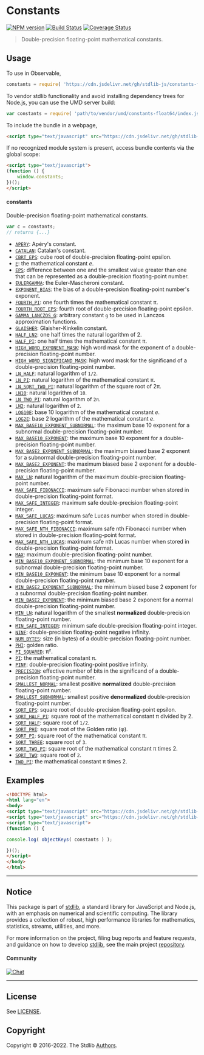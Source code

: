<!--

@license Apache-2.0

Copyright (c) 2021 The Stdlib Authors.

Licensed under the Apache License, Version 2.0 (the "License");
you may not use this file except in compliance with the License.
You may obtain a copy of the License at

   http://www.apache.org/licenses/LICENSE-2.0

Unless required by applicable law or agreed to in writing, software
distributed under the License is distributed on an "AS IS" BASIS,
WITHOUT WARRANTIES OR CONDITIONS OF ANY KIND, either express or implied.
See the License for the specific language governing permissions and
limitations under the License.

-->

# Constants

[![NPM version][npm-image]][npm-url] [![Build Status][test-image]][test-url] [![Coverage Status][coverage-image]][coverage-url] <!-- [![dependencies][dependencies-image]][dependencies-url] -->

> Double-precision floating-point mathematical constants.



<section class="usage">

## Usage

To use in Observable,

```javascript
constants = require( 'https://cdn.jsdelivr.net/gh/stdlib-js/constants-float64@v0.0.8-umd/browser.js' )
```

To vendor stdlib functionality and avoid installing dependency trees for Node.js, you can use the UMD server build:

```javascript
var constants = require( 'path/to/vendor/umd/constants-float64/index.js' )
```

To include the bundle in a webpage,

```html
<script type="text/javascript" src="https://cdn.jsdelivr.net/gh/stdlib-js/constants-float64@v0.0.8-umd/browser.js"></script>
```

If no recognized module system is present, access bundle contents via the global scope:

```html
<script type="text/javascript">
(function () {
    window.constants;
})();
</script>
```

#### constants

Double-precision floating-point mathematical constants.

```javascript
var c = constants;
// returns {...}
```

<!-- <toc pattern="*" > -->

<div class="namespace-toc">

-   <span class="signature">[`APERY`][@stdlib/constants/float64/apery]</span><span class="delimiter">: </span><span class="description">Apéry's constant.</span>
-   <span class="signature">[`CATALAN`][@stdlib/constants/float64/catalan]</span><span class="delimiter">: </span><span class="description">Catalan's constant.</span>
-   <span class="signature">[`CBRT_EPS`][@stdlib/constants/float64/cbrt-eps]</span><span class="delimiter">: </span><span class="description">cube root of double-precision floating-point epsilon.</span>
-   <span class="signature">[`E`][@stdlib/constants/float64/e]</span><span class="delimiter">: </span><span class="description">the mathematical constant _e_.</span>
-   <span class="signature">[`EPS`][@stdlib/constants/float64/eps]</span><span class="delimiter">: </span><span class="description">difference between one and the smallest value greater than one that can be represented as a double-precision floating-point number.</span>
-   <span class="signature">[`EULERGAMMA`][@stdlib/constants/float64/eulergamma]</span><span class="delimiter">: </span><span class="description">the Euler-Mascheroni constant.</span>
-   <span class="signature">[`EXPONENT_BIAS`][@stdlib/constants/float64/exponent-bias]</span><span class="delimiter">: </span><span class="description">the bias of a double-precision floating-point number's exponent.</span>
-   <span class="signature">[`FOURTH_PI`][@stdlib/constants/float64/fourth-pi]</span><span class="delimiter">: </span><span class="description">one fourth times the mathematical constant π.</span>
-   <span class="signature">[`FOURTH_ROOT_EPS`][@stdlib/constants/float64/fourth-root-eps]</span><span class="delimiter">: </span><span class="description">fourth root of double-precision floating-point epsilon.</span>
-   <span class="signature">[`GAMMA_LANCZOS_G`][@stdlib/constants/float64/gamma-lanczos-g]</span><span class="delimiter">: </span><span class="description">arbitrary constant `g` to be used in Lanczos approximation functions.</span>
-   <span class="signature">[`GLAISHER`][@stdlib/constants/float64/glaisher-kinkelin]</span><span class="delimiter">: </span><span class="description">Glaisher-Kinkelin constant.</span>
-   <span class="signature">[`HALF_LN2`][@stdlib/constants/float64/half-ln-two]</span><span class="delimiter">: </span><span class="description">one half times the natural logarithm of 2.</span>
-   <span class="signature">[`HALF_PI`][@stdlib/constants/float64/half-pi]</span><span class="delimiter">: </span><span class="description">one half times the mathematical constant π.</span>
-   <span class="signature">[`HIGH_WORD_EXPONENT_MASK`][@stdlib/constants/float64/high-word-exponent-mask]</span><span class="delimiter">: </span><span class="description">high word mask for the exponent of a double-precision floating-point number.</span>
-   <span class="signature">[`HIGH_WORD_SIGNIFICAND_MASK`][@stdlib/constants/float64/high-word-significand-mask]</span><span class="delimiter">: </span><span class="description">high word mask for the significand of a double-precision floating-point number.</span>
-   <span class="signature">[`LN_HALF`][@stdlib/constants/float64/ln-half]</span><span class="delimiter">: </span><span class="description">natural logarithm of `1/2`.</span>
-   <span class="signature">[`LN_PI`][@stdlib/constants/float64/ln-pi]</span><span class="delimiter">: </span><span class="description">natural logarithm of the mathematical constant π.</span>
-   <span class="signature">[`LN_SQRT_TWO_PI`][@stdlib/constants/float64/ln-sqrt-two-pi]</span><span class="delimiter">: </span><span class="description">natural logarithm of the square root of 2π.</span>
-   <span class="signature">[`LN10`][@stdlib/constants/float64/ln-ten]</span><span class="delimiter">: </span><span class="description">natural logarithm of `10`.</span>
-   <span class="signature">[`LN_TWO_PI`][@stdlib/constants/float64/ln-two-pi]</span><span class="delimiter">: </span><span class="description">natural logarithm of `2π`.</span>
-   <span class="signature">[`LN2`][@stdlib/constants/float64/ln-two]</span><span class="delimiter">: </span><span class="description">natural logarithm of `2`.</span>
-   <span class="signature">[`LOG10E`][@stdlib/constants/float64/log10-e]</span><span class="delimiter">: </span><span class="description">base 10 logarithm of the mathematical constant _e_.</span>
-   <span class="signature">[`LOG2E`][@stdlib/constants/float64/log2-e]</span><span class="delimiter">: </span><span class="description">base 2 logarithm of the mathematical constant _e_.</span>
-   <span class="signature">[`MAX_BASE10_EXPONENT_SUBNORMAL`][@stdlib/constants/float64/max-base10-exponent-subnormal]</span><span class="delimiter">: </span><span class="description">the maximum base 10 exponent for a subnormal double-precision floating-point number.</span>
-   <span class="signature">[`MAX_BASE10_EXPONENT`][@stdlib/constants/float64/max-base10-exponent]</span><span class="delimiter">: </span><span class="description">the maximum base 10 exponent for a double-precision floating-point number.</span>
-   <span class="signature">[`MAX_BASE2_EXPONENT_SUBNORMAL`][@stdlib/constants/float64/max-base2-exponent-subnormal]</span><span class="delimiter">: </span><span class="description">the maximum biased base 2 exponent for a subnormal double-precision floating-point number.</span>
-   <span class="signature">[`MAX_BASE2_EXPONENT`][@stdlib/constants/float64/max-base2-exponent]</span><span class="delimiter">: </span><span class="description">the maximum biased base 2 exponent for a double-precision floating-point number.</span>
-   <span class="signature">[`MAX_LN`][@stdlib/constants/float64/max-ln]</span><span class="delimiter">: </span><span class="description">natural logarithm of the maximum double-precision floating-point number.</span>
-   <span class="signature">[`MAX_SAFE_FIBONACCI`][@stdlib/constants/float64/max-safe-fibonacci]</span><span class="delimiter">: </span><span class="description">maximum safe Fibonacci number when stored in double-precision floating-point format.</span>
-   <span class="signature">[`MAX_SAFE_INTEGER`][@stdlib/constants/float64/max-safe-integer]</span><span class="delimiter">: </span><span class="description">maximum safe double-precision floating-point integer.</span>
-   <span class="signature">[`MAX_SAFE_LUCAS`][@stdlib/constants/float64/max-safe-lucas]</span><span class="delimiter">: </span><span class="description">maximum safe Lucas number when stored in double-precision floating-point format.</span>
-   <span class="signature">[`MAX_SAFE_NTH_FIBONACCI`][@stdlib/constants/float64/max-safe-nth-fibonacci]</span><span class="delimiter">: </span><span class="description">maximum safe nth Fibonacci number when stored in double-precision floating-point format.</span>
-   <span class="signature">[`MAX_SAFE_NTH_LUCAS`][@stdlib/constants/float64/max-safe-nth-lucas]</span><span class="delimiter">: </span><span class="description">maximum safe nth Lucas number when stored in double-precision floating-point format.</span>
-   <span class="signature">[`MAX`][@stdlib/constants/float64/max]</span><span class="delimiter">: </span><span class="description">maximum double-precision floating-point number.</span>
-   <span class="signature">[`MIN_BASE10_EXPONENT_SUBNORMAL`][@stdlib/constants/float64/min-base10-exponent-subnormal]</span><span class="delimiter">: </span><span class="description">the minimum base 10 exponent for a subnormal double-precision floating-point number.</span>
-   <span class="signature">[`MIN_BASE10_EXPONENT`][@stdlib/constants/float64/min-base10-exponent]</span><span class="delimiter">: </span><span class="description">the minimum base 10 exponent for a normal double-precision floating-point number.</span>
-   <span class="signature">[`MIN_BASE2_EXPONENT_SUBNORMAL`][@stdlib/constants/float64/min-base2-exponent-subnormal]</span><span class="delimiter">: </span><span class="description">the minimum biased base 2 exponent for a subnormal double-precision floating-point number.</span>
-   <span class="signature">[`MIN_BASE2_EXPONENT`][@stdlib/constants/float64/min-base2-exponent]</span><span class="delimiter">: </span><span class="description">the minimum biased base 2 exponent for a normal double-precision floating-point number.</span>
-   <span class="signature">[`MIN_LN`][@stdlib/constants/float64/min-ln]</span><span class="delimiter">: </span><span class="description">natural logarithm of the smallest **normalized** double-precision floating-point number.</span>
-   <span class="signature">[`MIN_SAFE_INTEGER`][@stdlib/constants/float64/min-safe-integer]</span><span class="delimiter">: </span><span class="description">minimum safe double-precision floating-point integer.</span>
-   <span class="signature">[`NINF`][@stdlib/constants/float64/ninf]</span><span class="delimiter">: </span><span class="description">double-precision floating-point negative infinity.</span>
-   <span class="signature">[`NUM_BYTES`][@stdlib/constants/float64/num-bytes]</span><span class="delimiter">: </span><span class="description">size (in bytes) of a double-precision floating-point number.</span>
-   <span class="signature">[`PHI`][@stdlib/constants/float64/phi]</span><span class="delimiter">: </span><span class="description">golden ratio.</span>
-   <span class="signature">[`PI_SQUARED`][@stdlib/constants/float64/pi-squared]</span><span class="delimiter">: </span><span class="description">π².</span>
-   <span class="signature">[`PI`][@stdlib/constants/float64/pi]</span><span class="delimiter">: </span><span class="description">the mathematical constant π.</span>
-   <span class="signature">[`PINF`][@stdlib/constants/float64/pinf]</span><span class="delimiter">: </span><span class="description">double-precision floating-point positive infinity.</span>
-   <span class="signature">[`PRECISION`][@stdlib/constants/float64/precision]</span><span class="delimiter">: </span><span class="description">effective number of bits in the significand of a double-precision floating-point number.</span>
-   <span class="signature">[`SMALLEST_NORMAL`][@stdlib/constants/float64/smallest-normal]</span><span class="delimiter">: </span><span class="description">smallest positive **normalized** double-precision floating-point number.</span>
-   <span class="signature">[`SMALLEST_SUBNORMAL`][@stdlib/constants/float64/smallest-subnormal]</span><span class="delimiter">: </span><span class="description">smallest positive **denormalized** double-precision floating-point number.</span>
-   <span class="signature">[`SQRT_EPS`][@stdlib/constants/float64/sqrt-eps]</span><span class="delimiter">: </span><span class="description">square root of double-precision floating-point epsilon.</span>
-   <span class="signature">[`SQRT_HALF_PI`][@stdlib/constants/float64/sqrt-half-pi]</span><span class="delimiter">: </span><span class="description">square root of the mathematical constant π divided by 2.</span>
-   <span class="signature">[`SQRT_HALF`][@stdlib/constants/float64/sqrt-half]</span><span class="delimiter">: </span><span class="description">square root of `1/2`.</span>
-   <span class="signature">[`SQRT_PHI`][@stdlib/constants/float64/sqrt-phi]</span><span class="delimiter">: </span><span class="description">square root of the Golden ratio (φ).</span>
-   <span class="signature">[`SQRT_PI`][@stdlib/constants/float64/sqrt-pi]</span><span class="delimiter">: </span><span class="description">square root of the mathematical constant π.</span>
-   <span class="signature">[`SQRT_THREE`][@stdlib/constants/float64/sqrt-three]</span><span class="delimiter">: </span><span class="description">square root of `3`.</span>
-   <span class="signature">[`SQRT_TWO_PI`][@stdlib/constants/float64/sqrt-two-pi]</span><span class="delimiter">: </span><span class="description">square root of the mathematical constant π times 2.</span>
-   <span class="signature">[`SQRT_TWO`][@stdlib/constants/float64/sqrt-two]</span><span class="delimiter">: </span><span class="description">square root of `2`.</span>
-   <span class="signature">[`TWO_PI`][@stdlib/constants/float64/two-pi]</span><span class="delimiter">: </span><span class="description">the mathematical constant π times 2.</span>

</div>

<!-- </toc> -->

</section>

<!-- /.usage -->

<section class="examples">

## Examples

<!-- TODO: better examples -->

<!-- eslint no-undef: "error" -->

```html
<!DOCTYPE html>
<html lang="en">
<body>
<script type="text/javascript" src="https://cdn.jsdelivr.net/gh/stdlib-js/utils-keys@umd/browser.js"></script>
<script type="text/javascript" src="https://cdn.jsdelivr.net/gh/stdlib-js/constants-float64@v0.0.8-umd/browser.js"></script>
<script type="text/javascript">
(function () {

console.log( objectKeys( constants ) );

})();
</script>
</body>
</html>
```

</section>

<!-- /.examples -->

<!-- Section for related `stdlib` packages. Do not manually edit this section, as it is automatically populated. -->

<section class="related">

</section>

<!-- /.related -->

<!-- Section for all links. Make sure to keep an empty line after the `section` element and another before the `/section` close. -->


<section class="main-repo" >

* * *

## Notice

This package is part of [stdlib][stdlib], a standard library for JavaScript and Node.js, with an emphasis on numerical and scientific computing. The library provides a collection of robust, high performance libraries for mathematics, statistics, streams, utilities, and more.

For more information on the project, filing bug reports and feature requests, and guidance on how to develop [stdlib][stdlib], see the main project [repository][stdlib].

#### Community

[![Chat][chat-image]][chat-url]

---

## License

See [LICENSE][stdlib-license].


## Copyright

Copyright &copy; 2016-2022. The Stdlib [Authors][stdlib-authors].

</section>

<!-- /.stdlib -->

<!-- Section for all links. Make sure to keep an empty line after the `section` element and another before the `/section` close. -->

<section class="links">

[npm-image]: http://img.shields.io/npm/v/@stdlib/constants-float64.svg
[npm-url]: https://npmjs.org/package/@stdlib/constants-float64

[test-image]: https://github.com/stdlib-js/constants-float64/actions/workflows/test.yml/badge.svg?branch=v0.0.8
[test-url]: https://github.com/stdlib-js/constants-float64/actions/workflows/test.yml?query=branch:v0.0.8

[coverage-image]: https://img.shields.io/codecov/c/github/stdlib-js/constants-float64/main.svg
[coverage-url]: https://codecov.io/github/stdlib-js/constants-float64?branch=main

<!--

[dependencies-image]: https://img.shields.io/david/stdlib-js/constants-float64.svg
[dependencies-url]: https://david-dm.org/stdlib-js/constants-float64/main

-->

[chat-image]: https://img.shields.io/gitter/room/stdlib-js/stdlib.svg
[chat-url]: https://gitter.im/stdlib-js/stdlib/

[stdlib]: https://github.com/stdlib-js/stdlib

[stdlib-authors]: https://github.com/stdlib-js/stdlib/graphs/contributors

[umd]: https://github.com/umdjs/umd
[es-module]: https://developer.mozilla.org/en-US/docs/Web/JavaScript/Guide/Modules

[deno-url]: https://github.com/stdlib-js/constants-float64/tree/deno
[umd-url]: https://github.com/stdlib-js/constants-float64/tree/umd
[esm-url]: https://github.com/stdlib-js/constants-float64/tree/esm
[branches-url]: https://github.com/stdlib-js/constants-float64/blob/main/branches.md

[stdlib-license]: https://raw.githubusercontent.com/stdlib-js/constants-float64/main/LICENSE

<!-- <toc-links> -->

[@stdlib/constants/float64/apery]: https://github.com/stdlib-js/constants-float64-apery/tree/umd

[@stdlib/constants/float64/catalan]: https://github.com/stdlib-js/constants-float64-catalan/tree/umd

[@stdlib/constants/float64/cbrt-eps]: https://github.com/stdlib-js/constants-float64-cbrt-eps/tree/umd

[@stdlib/constants/float64/e]: https://github.com/stdlib-js/constants-float64-e/tree/umd

[@stdlib/constants/float64/eps]: https://github.com/stdlib-js/constants-float64-eps/tree/umd

[@stdlib/constants/float64/eulergamma]: https://github.com/stdlib-js/constants-float64-eulergamma/tree/umd

[@stdlib/constants/float64/exponent-bias]: https://github.com/stdlib-js/constants-float64-exponent-bias/tree/umd

[@stdlib/constants/float64/fourth-pi]: https://github.com/stdlib-js/constants-float64-fourth-pi/tree/umd

[@stdlib/constants/float64/fourth-root-eps]: https://github.com/stdlib-js/constants-float64-fourth-root-eps/tree/umd

[@stdlib/constants/float64/gamma-lanczos-g]: https://github.com/stdlib-js/constants-float64-gamma-lanczos-g/tree/umd

[@stdlib/constants/float64/glaisher-kinkelin]: https://github.com/stdlib-js/constants-float64-glaisher-kinkelin/tree/umd

[@stdlib/constants/float64/half-ln-two]: https://github.com/stdlib-js/constants-float64-half-ln-two/tree/umd

[@stdlib/constants/float64/half-pi]: https://github.com/stdlib-js/constants-float64-half-pi/tree/umd

[@stdlib/constants/float64/high-word-exponent-mask]: https://github.com/stdlib-js/constants-float64-high-word-exponent-mask/tree/umd

[@stdlib/constants/float64/high-word-significand-mask]: https://github.com/stdlib-js/constants-float64-high-word-significand-mask/tree/umd

[@stdlib/constants/float64/ln-half]: https://github.com/stdlib-js/constants-float64-ln-half/tree/umd

[@stdlib/constants/float64/ln-pi]: https://github.com/stdlib-js/constants-float64-ln-pi/tree/umd

[@stdlib/constants/float64/ln-sqrt-two-pi]: https://github.com/stdlib-js/constants-float64-ln-sqrt-two-pi/tree/umd

[@stdlib/constants/float64/ln-ten]: https://github.com/stdlib-js/constants-float64-ln-ten/tree/umd

[@stdlib/constants/float64/ln-two-pi]: https://github.com/stdlib-js/constants-float64-ln-two-pi/tree/umd

[@stdlib/constants/float64/ln-two]: https://github.com/stdlib-js/constants-float64-ln-two/tree/umd

[@stdlib/constants/float64/log10-e]: https://github.com/stdlib-js/constants-float64-log10-e/tree/umd

[@stdlib/constants/float64/log2-e]: https://github.com/stdlib-js/constants-float64-log2-e/tree/umd

[@stdlib/constants/float64/max-base10-exponent-subnormal]: https://github.com/stdlib-js/constants-float64-max-base10-exponent-subnormal/tree/umd

[@stdlib/constants/float64/max-base10-exponent]: https://github.com/stdlib-js/constants-float64-max-base10-exponent/tree/umd

[@stdlib/constants/float64/max-base2-exponent-subnormal]: https://github.com/stdlib-js/constants-float64-max-base2-exponent-subnormal/tree/umd

[@stdlib/constants/float64/max-base2-exponent]: https://github.com/stdlib-js/constants-float64-max-base2-exponent/tree/umd

[@stdlib/constants/float64/max-ln]: https://github.com/stdlib-js/constants-float64-max-ln/tree/umd

[@stdlib/constants/float64/max-safe-fibonacci]: https://github.com/stdlib-js/constants-float64-max-safe-fibonacci/tree/umd

[@stdlib/constants/float64/max-safe-integer]: https://github.com/stdlib-js/constants-float64-max-safe-integer/tree/umd

[@stdlib/constants/float64/max-safe-lucas]: https://github.com/stdlib-js/constants-float64-max-safe-lucas/tree/umd

[@stdlib/constants/float64/max-safe-nth-fibonacci]: https://github.com/stdlib-js/constants-float64-max-safe-nth-fibonacci/tree/umd

[@stdlib/constants/float64/max-safe-nth-lucas]: https://github.com/stdlib-js/constants-float64-max-safe-nth-lucas/tree/umd

[@stdlib/constants/float64/max]: https://github.com/stdlib-js/constants-float64-max/tree/umd

[@stdlib/constants/float64/min-base10-exponent-subnormal]: https://github.com/stdlib-js/constants-float64-min-base10-exponent-subnormal/tree/umd

[@stdlib/constants/float64/min-base10-exponent]: https://github.com/stdlib-js/constants-float64-min-base10-exponent/tree/umd

[@stdlib/constants/float64/min-base2-exponent-subnormal]: https://github.com/stdlib-js/constants-float64-min-base2-exponent-subnormal/tree/umd

[@stdlib/constants/float64/min-base2-exponent]: https://github.com/stdlib-js/constants-float64-min-base2-exponent/tree/umd

[@stdlib/constants/float64/min-ln]: https://github.com/stdlib-js/constants-float64-min-ln/tree/umd

[@stdlib/constants/float64/min-safe-integer]: https://github.com/stdlib-js/constants-float64-min-safe-integer/tree/umd

[@stdlib/constants/float64/ninf]: https://github.com/stdlib-js/constants-float64-ninf/tree/umd

[@stdlib/constants/float64/num-bytes]: https://github.com/stdlib-js/constants-float64-num-bytes/tree/umd

[@stdlib/constants/float64/phi]: https://github.com/stdlib-js/constants-float64-phi/tree/umd

[@stdlib/constants/float64/pi-squared]: https://github.com/stdlib-js/constants-float64-pi-squared/tree/umd

[@stdlib/constants/float64/pi]: https://github.com/stdlib-js/constants-float64-pi/tree/umd

[@stdlib/constants/float64/pinf]: https://github.com/stdlib-js/constants-float64-pinf/tree/umd

[@stdlib/constants/float64/precision]: https://github.com/stdlib-js/constants-float64-precision/tree/umd

[@stdlib/constants/float64/smallest-normal]: https://github.com/stdlib-js/constants-float64-smallest-normal/tree/umd

[@stdlib/constants/float64/smallest-subnormal]: https://github.com/stdlib-js/constants-float64-smallest-subnormal/tree/umd

[@stdlib/constants/float64/sqrt-eps]: https://github.com/stdlib-js/constants-float64-sqrt-eps/tree/umd

[@stdlib/constants/float64/sqrt-half-pi]: https://github.com/stdlib-js/constants-float64-sqrt-half-pi/tree/umd

[@stdlib/constants/float64/sqrt-half]: https://github.com/stdlib-js/constants-float64-sqrt-half/tree/umd

[@stdlib/constants/float64/sqrt-phi]: https://github.com/stdlib-js/constants-float64-sqrt-phi/tree/umd

[@stdlib/constants/float64/sqrt-pi]: https://github.com/stdlib-js/constants-float64-sqrt-pi/tree/umd

[@stdlib/constants/float64/sqrt-three]: https://github.com/stdlib-js/constants-float64-sqrt-three/tree/umd

[@stdlib/constants/float64/sqrt-two-pi]: https://github.com/stdlib-js/constants-float64-sqrt-two-pi/tree/umd

[@stdlib/constants/float64/sqrt-two]: https://github.com/stdlib-js/constants-float64-sqrt-two/tree/umd

[@stdlib/constants/float64/two-pi]: https://github.com/stdlib-js/constants-float64-two-pi/tree/umd

<!-- </toc-links> -->

</section>

<!-- /.links -->

